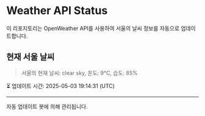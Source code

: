 
# Weather API Status

이 리포지토리는 OpenWeather API를 사용하여 서울의 날씨 정보를 자동으로 업데이트합니다.

## 현재 서울 날씨
> 서울의 현재 날씨: clear sky, 온도: 9°C, 습도: 85%

⏳ 업데이트 시간: 2025-05-03 19:14:31 (UTC)

---
자동 업데이트 봇에 의해 관리됩니다.
